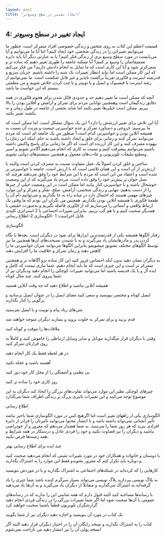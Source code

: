 ```yaml
---
layout: post
title: "ایجاد تغییر در سطح وسیع‌تر"
---
```

4: ایجاد تغییر در سطح وسیع‌تر
-----------------------------

قسمت اعظم این کتاب به روی شخص و زندگی خصوصی افراد متمرکز است. چطور ما
می‌توانیم تغییراتی را در زندگی شخصی خود ایجاد کنیم؟ اما آیا ما می‌توانیم
و آیا می‌بایست در مورد سطح وسیع تری از زندگی فکر کنیم؟ یا به عبارتی دیگر
آیا باید دایره تصمیماتمان را وسیع تر کنیم؟ آیا ممکنه جامعه را طوری تغییر
دهیم که ساده تر و متمرکزتر شود و آیا این کاری است که ما تمایل به انجام
دادنش داریم؟ من فکر می‌کنم که این کار ممکن است اما نباید انتظار تغییرات
یک شبه را داشته باشیم. جریان سریع و قدرتمند اینترنت و فنّاوری تقریباً
برگشت ناپذیر و غیر قابل شکست است. ما نمی‌توانیم از رشد اینترنت یا فیسبوک
و ایمیل و یا توییتر و یا چت کردن خلاص شویم و من مطمئن نیستم که این خواست
ما باشد.

آنچه که ممکن است ما تغییر دهیم حد و حدودی قائل شدن برای هجوم فنّاوری در
همه دقایق زندگیمان است وهمچنین توانایی مردم برای تمرکز و آرامش و آفلاین
بودن را بالا ببریم. ممکن است خیلی‌ها تغییر نکنند اما شاید بخشی از جامعه
در طول زمان و نه یکشبه تغییر بکنند.

آیا این تلاش برای تغییر ارزشش را دارد؟ این یک سؤال مشکل است. اما ممکن
است که ما بپرسیم: خروجی و دستاورد تمرکز و عدم حواسپرتی چیست و مزیت آن
نسبت به همیشه آنلاین بودن و حواسپرتی کدام است؟ منظور من یک جامعه ای است
که مردم می‌توانند تمرکز کنند و زمانی برای خلق و ایجاد داشته باشند به جای
اینکه این زمان را بیهوده مصرف کنند و این کار ارزنده ای است که اگر ما
زمانی برای پاسخ واکنش داشته باشیم می‌توانیم پیشرفت کنیم و نسبت به کاری
که انجام می‌دهیم آگاه‌تر شویم و اسیر ومطیع تبلیغات تلویزیونی و عادت‌های
معمول و همچنین سیستم‌های دولتی نشویم.

ساختن و خلق کردن اصولاً یک عمل متفاوت نسبت به مصرف کردن است والبته با
ارزش‌تر از آن است و این همان تلاشی است که با ارزش است. جامعه با حواسپرتی
پر شده است و اعتقاد من این است که مردم با این شرایط خود را وفق می‌دهند
هرچند که نسل جوان تر پیش‌تر خود را وفق داده است. مردم یاد می‌گیرند که از
این وضعیت خوشحال باشند و با حواسپرتی کنار بیایند اما ممکن است در این
وضعیت خیلی از چیزها را از دست بدهیم: تنهایی و زندگی شخصی، آرامش، صلح،
تفکر و تمرکز و این موارد چیزهای مهمی هستند که احتمال دارد در میانه راه
به جا بگذاریم و می‌توانیم نام آن را طعمهٔ فنّاوری یا همیشه آنلاین بودن
بگذاریم. همچنین من نگران این بودم که ما وقتی یک ارتباط واقعی و انسانی را
می‌سازیم که از فنّاوری فاصله بگیریم و به‌صورت حقیقی با همدیگر صحبت کنیم
و با هم گپ بزنیم. بنابراین تغییرات اجتماعی با 2 استراتژی کلیدی قابل
اجراست: 1 -الگوسازی 2-اطلاع رسانی.

الگوسازی

رفتار الگوها همیشه یکی از قدرتمندترین ابزارها برای نفوذ در دیگران است.
بچه‌ها با نگاه کردن پدر و مادرهایشان یاد می‌گیرند و نه با شنیدن
نصیحت‌های آن‌ها همچنین ما نیز توسط الگوهای مختلف تشویق میشویمو بنابراین
الگوها می‌توانند میزان حواسپرتی ما را کاهش دهند و زمان تمرکز و خلاقیت ما
را افزایش دهند

به دیگران نشان دهید بدون آنکه احساس غرور کنید این کار ساده ترو آگاهانه
تر و همچنین متمرکز تر است و این چیزی است که ما باید انجام دهیم. شما
نیازی نیست که کامل و ایده آل و یا یک قدیسه باشید اما می‌توانید تغییرات
کوچکی را انجام دهید ودیگران نیز از شما پیروی کنند. چند مثال کوتاه:

همیشه آنلاین نباشید و اطلاع دهید که چه وقت آنلاین هستید

ایمیل کوتاه و مختصر بنویسید و سعی کنید معنای ایمیل را در عنوان ایمیل
برسانید و پرگویی را کنار بگذارید

متن‌های زیاد پیام و توییت و یا ایمیل نفرستید

قدم بزنید و برای تمرکز به خلوت بروید و بسازید دیگران متوجه خواهند شد

ملاقات‌ها را موقت و کوتاه کنید

وقتی با دیگران قرار میگدارید موبایل و سایر وسایل ارتباطی را خاموش کنید و
کاملاً به روی قرارتان تمرکز کنید

در هر لحظه فقط یک کار انجام دهید

آهسته باشید و عجله نکنید

بی نظمی و آشفتگی را از محل کار خود دور کنید

روز کاری خود را ساده تر کنید

چیزهای کوچکی نظیر این موارد می‌تواند تفاوت‌های بزرگی را ایجاد کند دیگران
به این موضوع توجه می‌کنند و این تغییرات تاثیری بزرگ بر زندگی اطراف شما
می‌گذارد

اطلاع رسانی

الگوسازی یکی از راههای تغییر است اما اگرهیچ کس در مورد الگوسازی شما
باخبر نباشد تأثیر آنچنانی نمی‌تواند داشته باشد و با انتشار محتوا
می‌توانید تاثیرتان را فراتر از دایرهٔ افرادی ببرید که هر روز شما را
می‌بینند. به شما هشدار می‌دهم که مغرور و از خودراضی نباشید و دیگران را
نیز قضاوت نکنید و خود را فردی عادل و درستکار در همه شرایط و همه زمینه‌ها
فرض نکنید.

چند ایده برای اطلاع رسانی بهتر

با دوستان و خانواده و همکاران خود در مورد تغییرات مثبتی که انجام می‌دهید
صحبت کنید و دوباره باید تکرار کنم که مغرور نشویدو فقط این موارد را به
اشتراک بگذارید.

کارهایی را که کرده‌اید در شبکه‌های اجتماعی به اشتراک بگذارید و یا در
موردش بنویسید

به بلاگ نویسی بپردازید بلاگ نویسی می‌تواند بسیار سرگرم کننده باشد شما
چیزی را یاد گرفته‌اید به اشتراک می‌گذارید و متقابلاً از دیگران یاد
می‌گیرید و به آن‌ها یاد می‌دهید

با رسانه‌ها مصاحبه کنید البته قبول دارم که همه شانس این را ندارند که در
رسانه‌های عمومی با آن‌ها صحبت شود اما اگر شما تغییرات بزرگی را در زندگی
فردی انجام دهید گزارشگران تلویزیون قطعاً باشما صحبت خواهند کرد

یک کتاب در مورد آن بنویسید و اجازه دهید دیگران نیز از شما بگویند

کتاب را به اشتراک بگذارید و نسخه رایگان آن را در اختیار دیگران قرار دهید
البته اگر نسخه پولی آن را نیز انتشار دهید من ناراحت نمی‌شوم!
